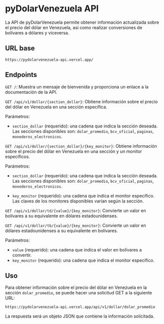 # pyDolarVenezuela API
La API de pyDolarVenezuela permite obtener información actualizada sobre el precio del dólar en Venezuela, así como realizar conversiones de bolívares a dólares y viceversa.
## URL base
```
https://pydolarvenezuela-api.vercel.app/
``` 
## Endpoints
`GET /`: Muestra un mensaje de bienvenida y proporciona un enlace a la documentación de la API.

`GET /api/v1/dollar/{section_dollar}`: Obtiene información sobre el precio del dólar en Venezuela en una sección específica.

Parámetros:

- `section_dollar` (requerido): una cadena que indica la sección deseada. Las secciones disponibles son: `dolar_promedio`, `bcv_oficial`, `paginas`, `monederos_electronicos`.

`GET /api/v1/dollar/{section_dollar}/{key_monitor}`: Obtiene información sobre el precio del dólar en Venezuela en una sección y un monitor específicos.

Parámetros:

- `section_dollar` (requerido): una cadena que indica la sección deseada. Las secciones disponibles son: `dolar_promedio`, `bcv_oficial`, `paginas`, `monederos_electronicos`.

- `key_monitor` (requerido): una cadena que indica el monitor específico. Las claves de los monitores disponibles varían según la sección.

`GET /api/v1/dollar/td/{value}/{key_monitor}`: Convierte un valor en bolívares a su equivalente en dólares estadounidenses.

`GET /api/v1/dollar/tb/{value}/{key_monitor}`: Convierte un valor en dólares estadounidenses a su equivalente en bolívares.

Parámetros:

- `value` (requerido): una cadena que indica el valor en bolívares a convertir.
- `key_monitor` (requerido): una cadena que indica el monitor específico.

## Uso
Para obtener información sobre el precio del dólar en Venezuela en la sección `dolar_promedio`, se puede hacer una solicitud GET a la siguiente URL:

```
https://pydolarvenezuela-api.vercel.app/api/v1/dollar/dolar_promedio
```

La respuesta será un objeto JSON que contiene la información solicitada.
